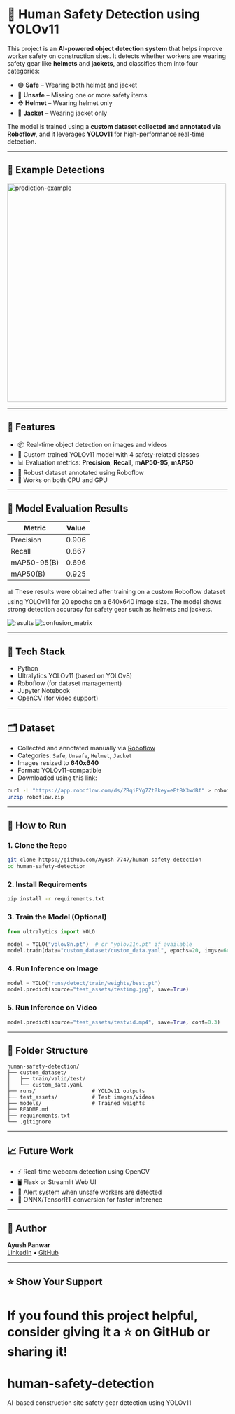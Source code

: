 # 🦺 Human Safety Detection using YOLOv11

This project is an **AI-powered object detection system** that helps improve worker safety on construction sites. It detects whether workers are wearing safety gear like **helmets** and **jackets**, and classifies them into four categories:

- 🟢 **Safe** – Wearing both helmet and jacket  
- 🔴 **Unsafe** – Missing one or more safety items  
- ⛑️ **Helmet** – Wearing helmet only  
- 👕 **Jacket** – Wearing jacket only  

The model is trained using a **custom dataset collected and annotated via Roboflow**, and it leverages **YOLOv11** for high-performance real-time detection.

---

## 📸 Example Detections

<img src="runs/detect/predict/testimg.jpg" alt="prediction-example" width="500"/>

---

## 🚀 Features

- 📦 Real-time object detection on images and videos  
- 🎯 Custom trained YOLOv11 model with 4 safety-related classes  
- 📊 Evaluation metrics: **Precision**, **Recall**, **mAP50-95**, **mAP50**  
- 🧠 Robust dataset annotated using Roboflow  
- 🎥 Works on both CPU and GPU  

----

## 🧪 Model Evaluation Results

| Metric         | Value  |
|----------------|--------|
| Precision      | 0.906  |
| Recall         | 0.867  |
| mAP50-95(B)    | 0.696  |
| mAP50(B)       | 0.925  |

📊 These results were obtained after training on a custom Roboflow dataset using YOLOv11 for 20 epochs on a 640x640 image size. The model shows strong detection accuracy for safety gear such as helmets and jackets.

![results](runs/detect/train/results.png)
![confusion_matrix](runs/detect/train/confusion_matrix.png)

---

## 🧰 Tech Stack

- Python
- Ultralytics YOLOv11 (based on YOLOv8)
- Roboflow (for dataset management)
- Jupyter Notebook
- OpenCV (for video support)

---

## 🗂️ Dataset

- Collected and annotated manually via [Roboflow](https://roboflow.com/)
- Categories: `Safe`, `Unsafe`, `Helmet`, `Jacket`
- Images resized to **640x640**
- Format: YOLOv11-compatible
- Downloaded using this link:
  
```bash
curl -L "https://app.roboflow.com/ds/ZRqiPYg7Zt?key=eEtBX3wdBf" > roboflow.zip
unzip roboflow.zip
```

---

## 🏃 How to Run

### 1. Clone the Repo

```bash
git clone https://github.com/Ayush-7747/human-safety-detection
cd human-safety-detection
```

### 2. Install Requirements

```bash
pip install -r requirements.txt
```

### 3. Train the Model (Optional)

```python
from ultralytics import YOLO

model = YOLO("yolov8n.pt")  # or "yolov11n.pt" if available
model.train(data="custom_dataset/custom_data.yaml", epochs=20, imgsz=640)
```

### 4. Run Inference on Image

```python
model = YOLO("runs/detect/train/weights/best.pt")
model.predict(source="test_assets/testimg.jpg", save=True)
```

### 5. Run Inference on Video

```python
model.predict(source="test_assets/testvid.mp4", save=True, conf=0.3)
```

---

## 📂 Folder Structure

```
human-safety-detection/
├── custom_dataset/
│   ├── train/valid/test/
│   └── custom_data.yaml
├── runs/                  # YOLOv11 outputs
├── test_assets/           # Test images/videos
├── models/                # Trained weights
├── README.md
├── requirements.txt
└── .gitignore
```

---

## 📈 Future Work

- ⚡ Real-time webcam detection using OpenCV  
- 🖥️ Flask or Streamlit Web UI  
- 🔔 Alert system when unsafe workers are detected  
- 🧊 ONNX/TensorRT conversion for faster inference  

---

## 🧠 Author

**Ayush Panwar**  
[LinkedIn](https://linkedin.com) • [GitHub](https://github.com/yourusername)

---

## ⭐️ Show Your Support

If you found this project helpful, consider giving it a ⭐ on GitHub or sharing it!
=======
# human-safety-detection
AI-based construction site safety gear detection using YOLOv11
